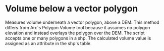 Volume below a vector polygon
==============

Measures volume underneath a vector polygon, above a DEM. This method differs from Arc's Polygon Volume tool because it assumes no polygon elevation and instead overlays the polygon over the DEM. The script accepts one or many polygons in a shp. The calculated volume value is assigned as an attribute in the shp's table. 
